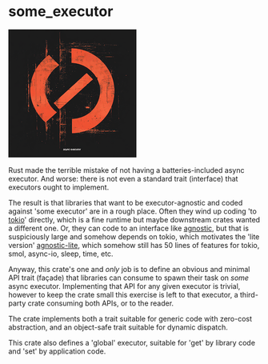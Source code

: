 # some_executor

![logo](art/logo.png)

Rust made the terrible mistake of not having a batteries-included async executor.  And worse: there is
not even a standard trait (interface) that executors ought to implement.

The result is that libraries that want to be executor-agnostic and coded against 'some executor' are in a rough place.  Often they wind
up coding 'to [tokio](https://tokio.rs)' directly, which is a fine runtime but maybe downstream crates
wanted a different one.  Or, they can code to an interface like [agnostic](https://docs.rs/agnostic/latest/agnostic/index.html),
but that is suspiciously large and somehow depends on tokio, which motivates the 'lite version' [agnostic-lite](https://crates.io/crates/agnostic-lite),
which somehow still has 50 lines of features for tokio, smol, async-io, sleep, time, etc.

Anyway, this crate's one and *only* job is to define an obvious and minimal API trait (façade) that libraries can consume to
spawn their task on *some* async executor.  Implementing that API for any given executor is trivial, however to keep the
crate small this exercise is left to that executor, a third-party crate consuming both APIs, or to the reader.

The crate implements both a trait suitable for generic code with zero-cost abstraction, and an object-safe trait suitable for
dynamic dispatch.

This crate also defines a 'global' executor, suitable for 'get' by library code and 'set' by application code.